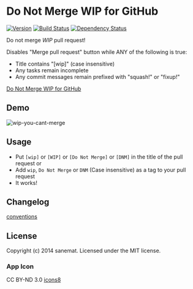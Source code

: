 # Do Not Merge WIP for GitHub

[![Version][version-image]][version-url] [![Build Status][travis-image]][travis-url] [![Dependency Status][daviddm-url]][daviddm-image]

Do not merge *WIP* pull request!

Disables "Merge pull request" button while ANY of the following is true:

* Title contains "[wip]" (case insensitive)
* Any tasks remain incomplete
* Any commit messages remain prefixed with "squash!" or "fixup!"

[Do Not Merge WIP for GitHub](https://chrome.google.com/webstore/detail/do-not-merge-wip-for-gith/nimelepbpejjlbmoobocpfnjhihnpked)

## Demo

![wip-you-cant-merge](https://cloud.githubusercontent.com/assets/75448/6800619/7c0f14b2-d263-11e4-905b-ae098b27184b.gif)

## Usage

* Put `[wip]` or `[WIP]` or `[Do Not Merge]` or `[DNM]` in the title of the pull request
or
* Add `wip`, `Do Not Merge` or `DNM` (Case insensitive) as a tag to your pull request
* It works!

## Changelog

[conventions](https://github.com/ajoslin/conventional-changelog/blob/e451eeeb1c790bc3a2dbdef6f566c47c1439fdcb/CONVENTIONS.md)

## License

Copyright (c) 2014 sanemat. Licensed under the MIT license.

### App Icon

CC BY-ND 3.0 [icons8](https://www.icons8.com)

[travis-url]: https://travis-ci.org/sanemat/do-not-merge-wip-for-github
[travis-image]: https://travis-ci.org/sanemat/do-not-merge-wip-for-github.svg?branch=master
[daviddm-url]: https://david-dm.org/sanemat/do-not-merge-wip-for-github.svg?theme=shields.io
[daviddm-image]: https://david-dm.org/sanemat/do-not-merge-wip-for-github
[version-url]: https://chrome.google.com/webstore/detail/do-not-merge-wip-for-gith/nimelepbpejjlbmoobocpfnjhihnpked
[version-image]: https://img.shields.io/chrome-web-store/v/nimelepbpejjlbmoobocpfnjhihnpked.svg
